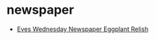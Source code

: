 # newspaper

 * [Eves Wednesday Newspaper Eggplant Relish](../../index/e/eves-wednesday-newspaper-eggplant-relish-14102.json)
